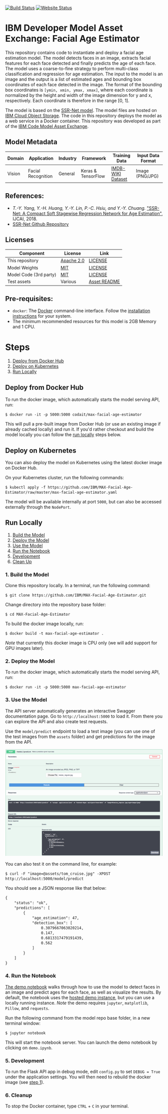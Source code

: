 [![Build Status](https://travis-ci.org/IBM/MAX-Facial-Age-Estimator.svg?branch=master)](https://travis-ci.org/IBM/MAX-Facial-Age-Estimator) [![Website Status](https://img.shields.io/website/http/max-facial-age-estimator.max.us-south.containers.appdomain.cloud/swagger.json.svg?label=api+demo)](http://max-facial-age-estimator.max.us-south.containers.appdomain.cloud/)

# IBM Developer Model Asset Exchange: Facial Age Estimator

This repository contains code to instantiate and deploy a facial age estimation model. The model detects faces in an image, extracts facial features for each face detected and finally predicts the age of each face. The model uses a coarse-to-fine strategy to perform multi-class classification and regression for age estimation. The input to the model is an image and the output is a list of estimated ages and bounding box coordinates of each face detected in the image. The format of the bounding box coordinates is `[ymin, xmin, ymax, xmax]`, where each coordinate is normalized by the height and width of the image dimension for y and x, respectively. Each coordinate is therefore in the range [0, 1].

The model is based on the [SSR-Net model](https://github.com/shamangary/SSR-Net). The model files are hosted on [IBM Cloud Object Storage](http://max-assets.s3.us.cloud-object-storage.appdomain.cloud/facial-age-estimator.tar.gz). The code in this repository deploys the model as a web service in a Docker container. This repository was developed as part of the [IBM Code Model Asset Exchange](https://developer.ibm.com/code/exchanges/models/).

## Model Metadata
| Domain | Application | Industry  | Framework | Training Data | Input Data Format |
| ------------- | --------  | -------- | --------- | --------- | -------------- |
| Vision | Facial Recognition | General | Keras & TensorFlow | [IMDB-WIKI Dataset](https://data.vision.ee.ethz.ch/cvl/rrothe/imdb-wiki/) | Image (PNG/JPG) |

## References:

* _T.-Y. Yang, Y.-H. Huang, Y.-Y. Lin, P.-C. Hsiu, and Y.-Y. Chuang._ ["SSR-Net: A Compact Soft Stagewise Regression Network for Age Estimation"](https://www.ijcai.org/proceedings/2018/0150.pdf), IJCAI, 2018.
* [SSR-Net Github Repository](https://github.com/shamangary/SSR-Net)

## Licenses

| Component | License | Link  |
| ------------- | --------  | -------- |
| This repository | [Apache 2.0](https://www.apache.org/licenses/LICENSE-2.0) | [LICENSE](LICENSE) |
| Model Weights | [MIT](https://opensource.org/licenses/MIT) | [LICENSE](https://github.com/shamangary/SSR-Net/blob/master/LICENSE) |
| Model Code (3rd party) | [MIT](https://opensource.org/licenses/MIT) | [LICENSE](https://github.com/shamangary/SSR-Net/blob/master/LICENSE) |
| Test assets | Various | [Asset README](assets/README.md) |

## Pre-requisites:

* `docker`: The [Docker](https://www.docker.com/) command-line interface. Follow the [installation instructions](https://docs.docker.com/install/) for your system.
* The minimum recommended resources for this model is 2GB Memory and 1 CPU.

# Steps

1. [Deploy from Docker Hub](#deploy-from-docker-hub)
2. [Deploy on Kubernetes](#deploy-on-kubernetes)
3. [Run Locally](#run-locally)

## Deploy from Docker Hub

To run the docker image, which automatically starts the model serving API, run:

```
$ docker run -it -p 5000:5000 codait/max-facial-age-estimator
```

This will pull a pre-built image from Docker Hub (or use an existing image if already cached locally) and run it.
If you'd rather checkout and build the model locally you can follow the [run locally](#run-locally) steps below.

## Deploy on Kubernetes

You can also deploy the model on Kubernetes using the latest docker image on Docker Hub.

On your Kubernetes cluster, run the following commands:

```
$ kubectl apply -f https://github.com/IBM/MAX-Facial-Age-Estimator/raw/master/max-facial-age-estimator.yaml
```

The model will be available internally at port `5000`, but can also be accessed externally through the `NodePort`.

## Run Locally

1. [Build the Model](#1-build-the-model)
2. [Deploy the Model](#2-deploy-the-model)
3. [Use the Model](#3-use-the-model)
4. [Run the Notebook](#4-run-the-notebook)
5. [Development](#5-development)
6. [Clean Up](#6-clean-up)


### 1. Build the Model

Clone this repository locally. In a terminal, run the following command:

```
$ git clone https://github.com/IBM/MAX-Facial-Age-Estimator.git
```

Change directory into the repository base folder:

```
$ cd MAX-Facial-Age-Estimator
```

To build the docker image locally, run:

```
$ docker build -t max-facial-age-estimator .
```

_Note_ that currently this docker image is CPU only (we will add support for GPU images later).

### 2. Deploy the Model

To run the docker image, which automatically starts the model serving API, run:

```
$ docker run -it -p 5000:5000 max-facial-age-estimator
```

### 3. Use the Model

The API server automatically generates an interactive Swagger documentation page. Go to `http://localhost:5000` to load it. From there you can explore the API and also create test requests.

Use the `model/predict` endpoint to load a test image (you can use one of the test images from the `assets` folder) and get predictions for the image from the API.

![Swagger UI Screenshot](docs/swagger-screenshot.png)

You can also test it on the command line, for example:

```
$ curl -F "image=@assets/tom_cruise.jpg" -XPOST http://localhost:5000/model/predict
```

You should see a JSON response like that below:

```
{
    "status": "ok",
    "predictions": [
        {
            "age_estimation": 47,
            "detection_box": [
                0.3079667063020214,
                0.147,
                0.6813317479191439,
                0.562
            ]
        }
    ]
}
```

### 4. Run the Notebook

[The demo notebook](demo.ipynb) walks through how to use the model to detect faces in an image and predict ages for each face, as well as visualize the results.  By default, the notebook uses the [hosted demo instance](http://max-facial-age-estimator.max.us-south.containers.appdomain.cloud), but you can use a locally running instance. _Note_ the demo requires `jupyter`, `matplotlib`, `Pillow`, and `requests`.


Run the following command from the model repo base folder, in a new terminal window:

```
$ jupyter notebook
```

This will start the notebook server. You can launch the demo notebook by clicking on `demo.ipynb`.

### 5. Development

To run the Flask API app in debug mode, edit `config.py` to set `DEBUG = True` under the application settings. You will then need to rebuild the docker image (see [step 1](#1-build-the-model)).

### 6. Cleanup

To stop the Docker container, type `CTRL` + `C` in your terminal.

